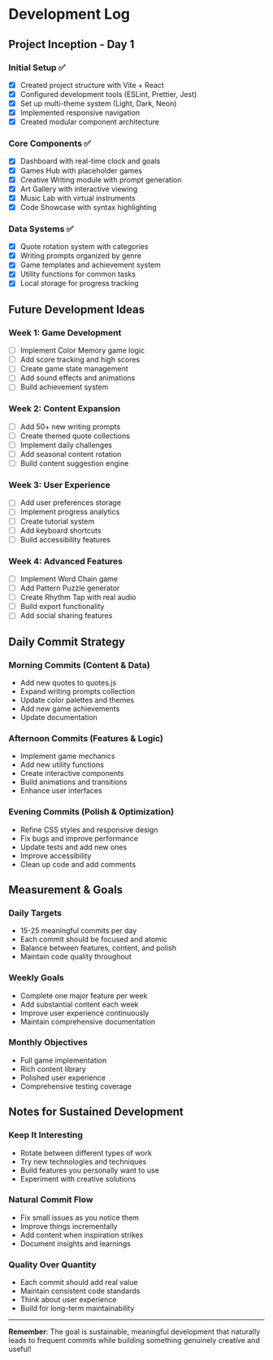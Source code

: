 # Development Log

## Project Inception - Day 1

### Initial Setup ✅
- [x] Created project structure with Vite + React
- [x] Configured development tools (ESLint, Prettier, Jest)
- [x] Set up multi-theme system (Light, Dark, Neon)
- [x] Implemented responsive navigation
- [x] Created modular component architecture

### Core Components ✅
- [x] Dashboard with real-time clock and goals
- [x] Games Hub with placeholder games
- [x] Creative Writing module with prompt generation
- [x] Art Gallery with interactive viewing
- [x] Music Lab with virtual instruments
- [x] Code Showcase with syntax highlighting

### Data Systems ✅
- [x] Quote rotation system with categories
- [x] Writing prompts organized by genre
- [x] Game templates and achievement system
- [x] Utility functions for common tasks
- [x] Local storage for progress tracking

## Future Development Ideas

### Week 1: Game Development
- [ ] Implement Color Memory game logic
- [ ] Add score tracking and high scores
- [ ] Create game state management
- [ ] Add sound effects and animations
- [ ] Build achievement system

### Week 2: Content Expansion
- [ ] Add 50+ new writing prompts
- [ ] Create themed quote collections
- [ ] Implement daily challenges
- [ ] Add seasonal content rotation
- [ ] Build content suggestion engine

### Week 3: User Experience
- [ ] Add user preferences storage
- [ ] Implement progress analytics
- [ ] Create tutorial system
- [ ] Add keyboard shortcuts
- [ ] Build accessibility features

### Week 4: Advanced Features
- [ ] Implement Word Chain game
- [ ] Add Pattern Puzzle generator
- [ ] Create Rhythm Tap with real audio
- [ ] Build export functionality
- [ ] Add social sharing features

## Daily Commit Strategy

### Morning Commits (Content & Data)
- Add new quotes to quotes.js
- Expand writing prompts collection
- Update color palettes and themes
- Add new game achievements
- Update documentation

### Afternoon Commits (Features & Logic)
- Implement game mechanics
- Add new utility functions
- Create interactive components
- Build animations and transitions
- Enhance user interfaces

### Evening Commits (Polish & Optimization)
- Refine CSS styles and responsive design
- Fix bugs and improve performance
- Update tests and add new ones
- Improve accessibility
- Clean up code and add comments

## Measurement & Goals

### Daily Targets
- 15-25 meaningful commits per day
- Each commit should be focused and atomic
- Balance between features, content, and polish
- Maintain code quality throughout

### Weekly Goals
- Complete one major feature per week
- Add substantial content each week
- Improve user experience continuously
- Maintain comprehensive documentation

### Monthly Objectives
- Full game implementation
- Rich content library
- Polished user experience
- Comprehensive testing coverage

## Notes for Sustained Development

### Keep It Interesting
- Rotate between different types of work
- Try new technologies and techniques
- Build features you personally want to use
- Experiment with creative solutions

### Natural Commit Flow
- Fix small issues as you notice them
- Improve things incrementally
- Add content when inspiration strikes
- Document insights and learnings

### Quality Over Quantity
- Each commit should add real value
- Maintain consistent code standards
- Think about user experience
- Build for long-term maintainability

---

**Remember**: The goal is sustainable, meaningful development that naturally leads to frequent commits while building something genuinely creative and useful!